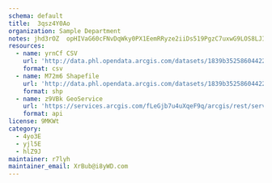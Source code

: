 ```yaml
---
schema: default
title:  3qsz4Y0Ao 
organization: Sample Department 
notes: jhd3rOZ  opHIVaG60cFNvDqWky0PX1EemRRyze2iiDs519PgzC7uxwG9LOS8LJITQBU4tbHE3c5wYlBKdWuvQNlYUZ2VAMqpK4f 
resources:
  - name: yrnCf CSV
    url: 'http://data.phl.opendata.arcgis.com/datasets/1839b35258604422b0b520cbb668df0d_0.csv'
    format: csv
  - name: M72m6 Shapefile
    url: 'http://data.phl.opendata.arcgis.com/datasets/1839b35258604422b0b520cbb668df0d_0.zip'
    format: shp
  - name: z9VBk GeoService
    url: 'https://services.arcgis.com/fLeGjb7u4uXqeF9q/arcgis/rest/services/Air_Monitoring_Stations/FeatureServer/0/query'
    format: api
license: 9MKWt 
category:
  - 4yo3E 
  - yjl5E 
  - hlZ9J 
maintainer: r7lyh  
maintainer_email: XrBub@i8yWD.com
---
```

